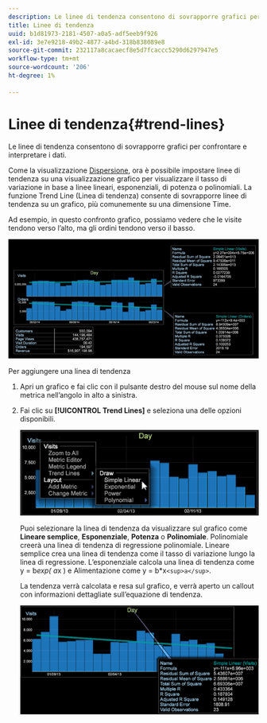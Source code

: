 ```yaml
---
description: Le linee di tendenza consentono di sovrapporre grafici per confrontare e interpretare i dati.
title: Linee di tendenza
uuid: b1d81973-2181-4507-a0a5-adf5eeb9f926
exl-id: 3e7e9218-49b2-4877-a4bd-318b838089e8
source-git-commit: 232117a8cacaecf8e5d7fcaccc5290d6297947e5
workflow-type: tm+mt
source-wordcount: '206'
ht-degree: 1%

---
```


# Linee di tendenza{#trend-lines}

Le linee di tendenza consentono di sovrapporre grafici per confrontare e interpretare i dati.

Come la visualizzazione [Dispersione](https://experienceleague.adobe.com/docs/data-workbench/using/client/analysis-visualizations/c-scat-plots.html), ora è possibile impostare linee di tendenza su una visualizzazione grafico per visualizzare il tasso di variazione in base a linee lineari, esponenziali, di potenza o polinomiali. La funzione Trend Line (Linea di tendenza) consente di sovrapporre linee di tendenza su un grafico, più comunemente su una dimensione Time.

Ad esempio, in questo confronto grafico, possiamo vedere che le visite tendono verso l’alto, ma gli ordini tendono verso il basso.

![](assets/trend_line.png)

Per aggiungere una linea di tendenza

1. Apri un grafico e fai clic con il pulsante destro del mouse sul nome della metrica nell’angolo in alto a sinistra.
1. Fai clic su **[!UICONTROL Trend Lines]** e seleziona una delle opzioni disponibili.

   ![](assets/trend_line_graph.png)

   Puoi selezionare la linea di tendenza da visualizzare sul grafico come **Lineare semplice**, **Esponenziale**, **Potenza** o **Polinomiale**. Polinomiale creerà una linea di tendenza di regressione polinomiale. Lineare semplice crea una linea di tendenza come il tasso di variazione lungo la linea di regressione. L’esponenziale calcola una linea di tendenza come y = b*exp( a*x ) e Alimentazione come y = b*x`<sup>a</sup>`.

   La tendenza verrà calcolata e resa sul grafico, e verrà aperto un callout con informazioni dettagliate sull’equazione di tendenza.

   ![](assets/trend_line_detail.png)
